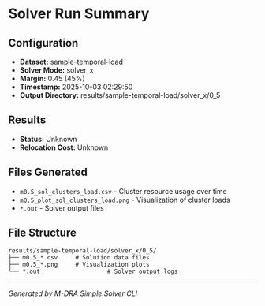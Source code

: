 # Solver Run Summary

## Configuration
- **Dataset:** sample-temporal-load
- **Solver Mode:** solver_x
- **Margin:** 0.45 (45%)
- **Timestamp:** 2025-10-03 02:29:50
- **Output Directory:** results/sample-temporal-load/solver_x/0_5

## Results
- **Status:** Unknown
- **Relocation Cost:** Unknown

## Files Generated
- `m0.5_sol_clusters_load.csv` - Cluster resource usage over time
- `m0.5_plot_sol_clusters_load.png` - Visualization of cluster loads
- `*.out` - Solver output files

## File Structure
```
results/sample-temporal-load/solver_x/0_5/
├── m0.5_*.csv     # Solution data files
├── m0.5_*.png     # Visualization plots
└── *.out                   # Solver output logs
```

---
*Generated by M-DRA Simple Solver CLI*
